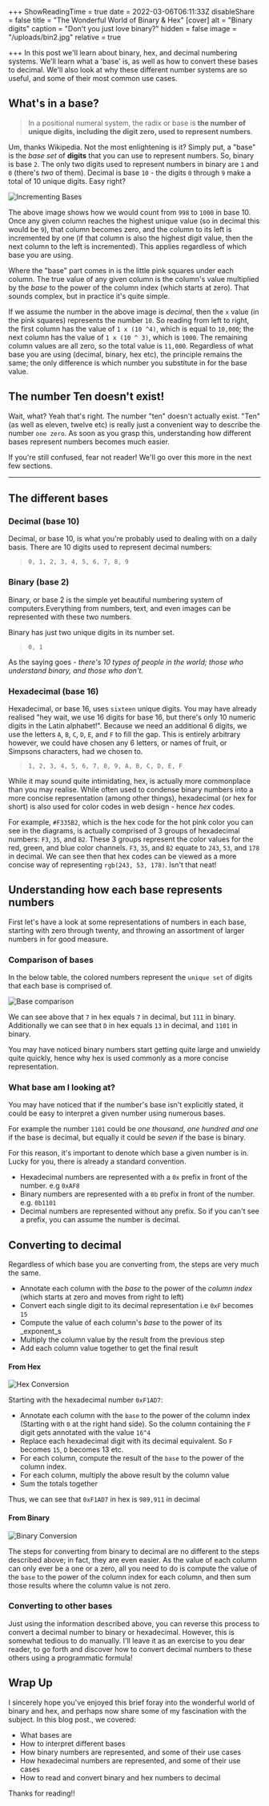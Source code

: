 +++
ShowReadingTime = true
date = 2022-03-06T06:11:33Z
disableShare = false
title = "The Wonderful World of Binary & Hex"
[cover]
alt = "Binary digits"
caption = "Don't you just love binary?"
hidden = false
image = "/uploads/bin2.jpg"
relative = true

+++
In this post we'll learn about binary, hex, and decimal numbering systems. We'll learn what a 'base' is, as well as how to convert these bases to decimal. We'll also look at why these different number systems are so useful, and some of their most common use cases.

## What's in a base?

> In a positional numeral system, the radix or base is **the number of unique digits, including the digit zero, used to represent numbers**.

Um, thanks Wikipedia. Not the most enlightening is it? Simply put, a "base" is the _base set_ of **digits** that you can use to represent numbers. So, binary is base `2`. The only two digits used to represent numbers in binary are `1` and `0` (there's _two_ of them). Decimal is base `10` - the digits `0` through `9` make a total of 10 unique digits. Easy right?

![Incrementing Bases](/uploads/incrementing-bases.png#center)

The above image shows how we would count from `998` to `1000` in base 10. Once any given column reaches the highest unique value (so in decimal this would be `9`), that column becomes zero, and the column to its left is incremented by one (if that column is also the highest digit value, then the next column to the left is incremented). This applies regardless of which base you are using.

Where the "base" part comes in is the little pink squares under each column.  The true value of any given column is the column's value multiplied by the _base_ to the power of the column index (which starts at zero). That sounds complex, but in practice it's quite simple.

If we assume the number in the above image is _decimal_, then the `x` value (in the pink squares) represents the number `10`. So reading from left to right, the first column has the value of `1 x (10 ^4)`, which is equal to `10,000`; the next column has the value of `1 x (10 ^ 3)`, which is `1000`.  The remaining column values are all zero, so the total value is `11,000`. Regardless of what base you are using (decimal, binary, hex etc), the principle remains the same; the only difference is which number you substitute in for the base value.

## The number Ten doesn't exist!

Wait, what? Yeah that's right. The number "ten" doesn't actually exist.  "Ten" (as well as eleven, twelve etc) is really just a convenient way to describe the number `one zero`.  As soon as you grasp this, understanding how different bases represent numbers becomes much easier.

If you're still confused, fear not reader! We'll go over this more in the next few sections.

***

## The different bases

### Decimal (base 10)

Decimal, or base 10, is what you're probably used to dealing with on a daily basis. There are 10 digits used to represent decimal numbers:

> `0, 1, 2, 3, 4, 5, 6, 7, 8, 9`

### Binary (base 2)

Binary, or base 2 is the simple yet beautiful numbering system of computers.Everything from numbers, text, and even images can be represented with these two numbers.

Binary has just two unique digits in its number set.

> `0, 1`

As the saying goes - _there's 10 types of people in the world; those who understand binary, and those who don't._

### Hexadecimal (base 16)

Hexadecimal, or base 16, uses `sixteen` unique digits. You may have already realised "hey wait, we use 16 digits for base 16, but there's only 10 numeric digits in the Latin alphabet!". Because we need an additional 6 digits, we use the letters `A`, `B`, `C`, `D`, `E`, and `F` to fill the gap.  This is entirely arbitrary however, we could have chosen any 6 letters, or names of fruit, or Simpsons characters, had we chosen to.

> `1, 2, 3, 4, 5, 6, 7, 8, 9, A, B, C, D, E, F`

While it may sound quite intimidating, hex, is actually more commonplace than you may realise.  While often used to condense binary numbers into a more concise representation (among other things), hexadecimal (or hex for short) is also used for color codes in web design - hence _hex_ codes.

For example, `#F335B2`, which is the hex code for the hot pink color you can see in the diagrams, is actually comprised of 3 groups of hexadecimal numbers: `F3`, `35`, and `B2`. These 3 groups represent the color values for the red, green, and blue color channels. `F3`, `35`, and `B2` equate to `243`, `53`, and `178` in decimal.  We can see then that hex codes can be viewed as a more concise way of representing `rgb(243, 53, 178)`. Isn't that neat!

## Understanding how each base represents numbers

First let's have a look at some representations of numbers in each base, starting with zero through twenty, and throwing an assortment of larger numbers in for good measure.

### Comparison of bases

In the below table, the colored numbers represent the `unique set` of digits that each base is comprised of.

![Base comparison](/uploads/comparison.png#center)

We can see above that `7` in hex equals `7` in decimal, but `111` in binary.  Additionally we can see that `D` in hex equals `13` in decimal, and `1101` in binary.

You may have noticed binary numbers start getting quite large and unwieldy quite quickly, hence why hex is used commonly as a more concise representation.

### What base am I looking at?

You may have noticed that if the number's base isn't explicitly stated, it could be easy to interpret a given number using numerous bases.

For example the number `1101` could be _one thousand, one hundred and one_ if the base is decimal, but equally it could be _seven_ if the base is binary.

For this reason, it's important to denote which base a given number is in. Lucky for you, there is already a standard convention.

* Hexadecimal numbers are represented with a `0x` prefix in front of the number. e.g `0xAF8`
* Binary numbers are represented with a `0b` prefix in front of the number. e.g. `0b1101`
* Decimal numbers are represented without any prefix. So if you can't see a prefix, you can assume the number is decimal.

## Converting to decimal

Regardless of which base you are converting from, the steps are very much the same.

* Annotate each column with the _base_ to the power of the _column index_ (which starts at zero and moves from right to left)
* Convert each single digit to its decimal representation i.e `0xF` becomes `15`
* Compute the value of each column's _base_ to the power of its _exponent_s
* Multiply the column value by the result from the previous step
* Add each column value together to get the final result

#### From Hex

![Hex Conversion](/uploads/hex-conversion.png)

Starting with the hexadecimal number `0xF1AD7`:

* Annotate each column with the `base` to the power of the column index (Starting with `0` at the right hand side). So the column containing the `F` digit gets annotated with the value `16^4`
* Replace each hexadecimal digit with its decimal equivalent. So `F` becomes `15`, `D` becomes 13 etc.
* For each column, compute the result of the `base` to the power of the column index.
* For each column, multiply the above result by the column value
* Sum the totals together

Thus, we can see that `0xF1AD7` in hex is `989,911` in decimal

#### From Binary

![Binary Conversion](/uploads/binary-conversion.png)

The steps for converting from binary to decimal are no different to the steps described above; in fact, they are even easier. As the value of each column can only ever be a one or a zero, all you need to do is compute the value of the `base` to the power of the column index for each column, and then sum those results where the column value is not zero.

### Converting to other bases

Just using the information described above, you can reverse this process to convert a decimal number to binary or hexadecimal.  However, this is somewhat tedious to do manually.  I'll leave it as an exercise to you dear reader, to go forth and discover how to convert decimal numbers to these others using a programmatic formula!

## Wrap Up

I sincerely hope you've enjoyed this brief foray into the wonderful world of binary and hex, and perhaps now share some of my fascination with the subject. In this blog post., we covered:

* What bases are
* How to interpret different bases
* How binary numbers are represented, and some of their use cases
* How hexadecimal numbers are represented, and some of their use cases
* How to read and convert binary and hex numbers to decimal

Thanks for reading!!